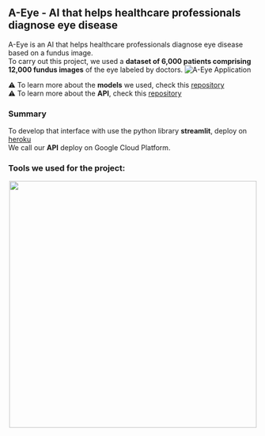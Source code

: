 ## A-Eye - AI that helps healthcare professionals diagnose eye disease


A-Eye is an AI that helps healthcare professionals diagnose eye disease based on a fundus image.<br>
To carry out this project, we used a **dataset of 6,000 patients comprising 12,000 fundus images** of the eye labeled by doctors.
![A-Eye Application](https://www.tdumartin.com/img/A-Eye_WebDesign.png)
<br>

⚠️  To learn more about the **models** we used, check this [repository](https://github.com/TerenceDumartin/ocular-disease-recognition) <br>
⚠️  To learn more about the **API**, check this [repository](https://github.com/TerenceDumartin/ocular-disease-recognition)

### Summary
To develop that interface with use the python library **streamlit**, deploy on [heroku](https://od-recognition.herokuapp.com/) <br>
We call our **API** deploy on Google Cloud Platform.


### Tools we used for the project:
<p align="center">
  <img src="https://www.tdumartin.com/img/A-Eye_tools.png" data-canonical-src="https://www.tdumartin.com/img/A-Eye_tools.png" width="500" />
</p>
